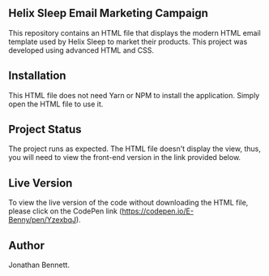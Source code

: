 ## Helix Sleep Email Marketing Campaign
This repository contains an HTML file that displays the modern HTML email template used by Helix Sleep to market their products. This project was developed using advanced HTML and CSS.

## Installation
This HTML file does not need Yarn or NPM to install the application. Simply open the HTML file to use it.

## Project Status
The project runs as expected. The HTML file doesn't display the view, thus, you will need to view the front-end version in the link provided below.

## Live Version
To view the live version of the code without downloading the HTML file, please click on the CodePen link (https://codepen.io/E-Benny/pen/YzexbqJ).

## Author
Jonathan Bennett.